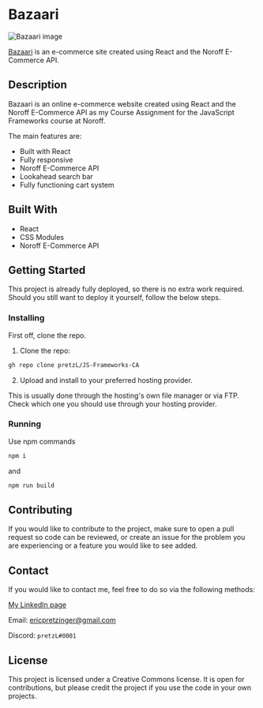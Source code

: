# Bazaari

![Bazaari image](https://github.com/pretzL/JS-Frameworks-CA/assets/30121693/ea16f824-f6ae-4984-9092-341c42d49cd8)


[Bazaari](https://bazaari.netlify.app/) is an e-commerce site created using React and the Noroff E-Commerce API.

## Description

Bazaari is an online e-commerce website created using React and the Noroff E-Commerce API as my Course Assignment for the JavaScript Frameworks course at Noroff.

The main features are:

- Built with React
- Fully responsive
- Noroff E-Commerce API
- Lookahead search bar
- Fully functioning cart system

## Built With

- React
- CSS Modules
- Noroff E-Commerce API

## Getting Started

This project is already fully deployed, so there is no extra work required. Should you still want to deploy it yourself, follow the below steps.

### Installing

First off, clone the repo.

1. Clone the repo:

```bash
gh repo clone pretzL/JS-Frameworks-CA
```

2. Upload and install to your preferred hosting provider.

This is usually done through the hosting's own file manager or via FTP. Check which one you should use through your hosting provider.

### Running

Use npm commands
```bash
npm i
```
and
```bash
npm run build
```

## Contributing

If you would like to contribute to the project, make sure to open a pull request so code can be reviewed, or create an issue for the problem you are experiencing or a feature you would like to see added.

## Contact

If you would like to contact me, feel free to do so via the following methods:

[My LinkedIn page](https://www.linkedin.com/in/eric-pretzinger-0753551a4/)

Email: ericpretzinger@gmail.com

Discord: `pretzL#0001`

## License

This project is licensed under a Creative Commons license. It is open for contributions, but please credit the project if you use the code in your own projects.

